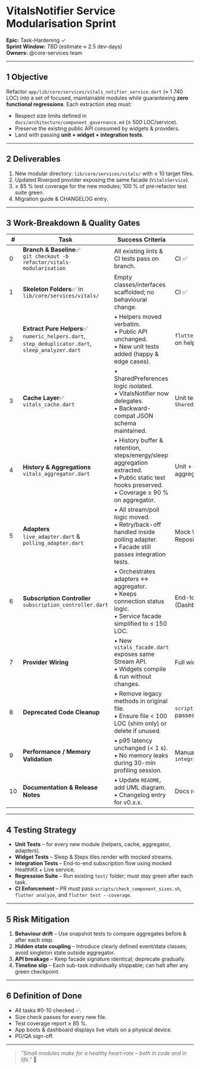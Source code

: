 # VitalsNotifier Service Modularisation Sprint

**Epic:** Task-Hardening ✓\
**Sprint Window:** _TBD_ (estimate ≈ 2.5 dev-days)\
**Owners:** @core-services team

---

## 1 Objective

Refactor `app/lib/core/services/vitals_notifier_service.dart` (≈ 1 740 LOC) into
a set of focused, maintainable modules while guaranteeing **zero functional
regressions**. Each extraction step must:

- Respect size limits defined in `docs/architecture/component_governance.md` (≤
  500 LOC/service).
- Preserve the existing public API consumed by widgets & providers.
- Land with passing **unit + widget + integration tests**.

---

## 2 Deliverables

1. New modular directory: `lib/core/services/vitals/` with ≤ 10 target files.
2. Updated Riverpod provider exposing the same facade (`VitalsService`).
3. ≥ 85 % test coverage for the new modules; 100 % of pre-refactor test suite
   green.
4. Migration guide & CHANGELOG entry.

---

## 3 Work-Breakdown & Quality Gates

| #  | Task                                                                                                   | Success Criteria                                                                                                                                       | Test/Gate                                               |
| -- | ------------------------------------------------------------------------------------------------------ | ------------------------------------------------------------------------------------------------------------------------------------------------------ | ------------------------------------------------------- |
| 0  | **Branch & Baseline**✅<br/>`git checkout -b refactor/vitals-modularisation`                           | All existing lints & CI tests pass on branch.                                                                                                          | CI ✅                                                   |
| 1  | **Skeleton Folders**✅ in `lib/core/services/vitals/`                                                  | Empty classes/interfaces scaffolded; no behavioural change.                                                                                            | CI ✅                                                   |
| 2  | **Extract Pure Helpers**✅<br/>`numeric_helpers.dart`, `step_deduplicator.dart`, `sleep_analyzer.dart` | • Helpers moved verbatim.<br/>• Public API unchanged.<br/>• New unit tests added (happy & edge cases).                                                 | `flutter test` ✅ + 85 % coverage on helpers            |
| 3  | **Cache Layer**✅<br/>`vitals_cache.dart`                                                              | • SharedPreferences logic isolated.<br/>• VitalsNotifier now delegates.<br/>• Backward-compat JSON schema maintained.                                  | Unit tests mocking `SharedPreferences`                  |
| 4  | **History & Aggregations**<br/>`vitals_aggregator.dart`                                                | • History buffer & retention, steps/energy/sleep aggregation extracted.<br/>• Public static test hooks preserved.<br/>• Coverage ≥ 90 % on aggregator. | Unit + golden snapshot of aggregates                    |
| 5  | **Adapters**<br/>`live_adapter.dart` & `polling_adapter.dart`                                          | • All stream/poll logic moved.<br/>• Retry/back-off handled inside polling adapter.<br/>• Facade still passes integration tests.                       | Mock WearableLiveService & Repository integration tests |
| 6  | **Subscription Controller**<br/>`subscription_controller.dart`                                         | • Orchestrates adapters ↔ aggregator.<br/>• Keeps connection status logic.<br/>• Service facade simplified to ≤ 150 LOC.                               | End-to-end widget test (Dashboard)                      |
| 7  | **Provider Wiring**                                                                                    | • New `vitals_facade.dart` exposes same Stream API.<br/>• Widgets compile & run without changes.                                                       | Full widget test suite                                  |
| 8  | **Deprecated Code Cleanup**                                                                            | • Remove legacy methods in original file.<br/>• Ensure file < 100 LOC (shim only) or delete if unused.                                                 | `scripts/check_component_sizes.sh` passes               |
| 9  | **Performance / Memory Validation**                                                                    | • p95 latency unchanged (< 1 s).<br/>• No memory leaks during 30-min profiling session.                                                                | Manual run + `integration_test/perf`                    |
| 10 | **Documentation & Release Notes**                                                                      | • Update `README`, add UML diagram.<br/>• Changelog entry for v0.x.x.                                                                                  | Docs review                                             |

---

## 4 Testing Strategy

- **Unit Tests** – for every new module (helpers, cache, aggregator, adapters).
- **Widget Tests** – Sleep & Steps tiles render with mocked streams.
- **Integration Tests** – End-to-end subscription flow using mocked HealthKit +
  Live service.
- **Regression Suite** – Run existing `test/` folder; must stay green after each
  task.
- **CI Enforcement** – PR must pass `scripts/check_component_sizes.sh`,
  `flutter analyze`, and `flutter test --coverage`.

---

## 5 Risk Mitigation

1. **Behaviour drift** – Use snapshot tests to compare aggregates before & after
   each step.
2. **Hidden state coupling** – Introduce clearly defined event/data classes;
   avoid singleton state outside aggregator.
3. **API breakage** – Keep facade signature identical; deprecate gradually.
4. **Timeline slip** – Each sub-task individually shippable; can halt after any
   green checkpoint.

---

## 6 Definition of Done

- All tasks #0-10 checked ✅.
- Size check passes for every new file.
- Test coverage report ≥ 85 %.
- App boots & dashboard displays live vitals on a physical device.
- PO/QA sign-off.

---

> _"Small modules make for a healthy heart-rate – both in code and in life."_ 🐝
